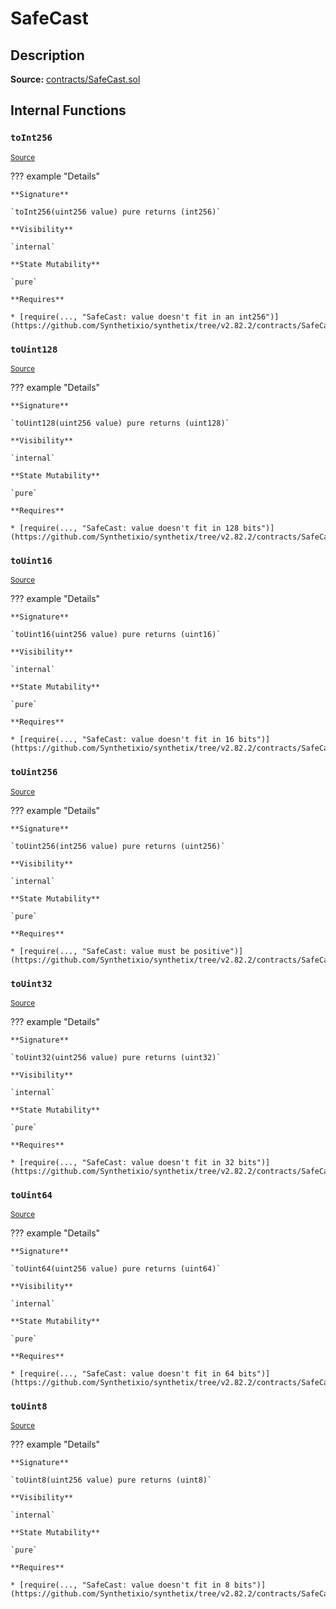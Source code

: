 # SafeCast

## Description

**Source:** [contracts/SafeCast.sol](https://github.com/Synthetixio/synthetix/tree/v2.82.2/contracts/SafeCast.sol)

## Internal Functions

### `toInt256`

<sub>[Source](https://github.com/Synthetixio/synthetix/tree/v2.82.2/contracts/SafeCast.sol#L115)</sub>

??? example "Details"

    **Signature**

    `toInt256(uint256 value) pure returns (int256)`

    **Visibility**

    `internal`

    **State Mutability**

    `pure`

    **Requires**

    * [require(..., "SafeCast: value doesn't fit in an int256")](https://github.com/Synthetixio/synthetix/tree/v2.82.2/contracts/SafeCast.sol#L116)

### `toUint128`

<sub>[Source](https://github.com/Synthetixio/synthetix/tree/v2.82.2/contracts/SafeCast.sol#L31)</sub>

??? example "Details"

    **Signature**

    `toUint128(uint256 value) pure returns (uint128)`

    **Visibility**

    `internal`

    **State Mutability**

    `pure`

    **Requires**

    * [require(..., "SafeCast: value doesn't fit in 128 bits")](https://github.com/Synthetixio/synthetix/tree/v2.82.2/contracts/SafeCast.sol#L32)

### `toUint16`

<sub>[Source](https://github.com/Synthetixio/synthetix/tree/v2.82.2/contracts/SafeCast.sol#L76)</sub>

??? example "Details"

    **Signature**

    `toUint16(uint256 value) pure returns (uint16)`

    **Visibility**

    `internal`

    **State Mutability**

    `pure`

    **Requires**

    * [require(..., "SafeCast: value doesn't fit in 16 bits")](https://github.com/Synthetixio/synthetix/tree/v2.82.2/contracts/SafeCast.sol#L77)

### `toUint256`

<sub>[Source](https://github.com/Synthetixio/synthetix/tree/v2.82.2/contracts/SafeCast.sol#L103)</sub>

??? example "Details"

    **Signature**

    `toUint256(int256 value) pure returns (uint256)`

    **Visibility**

    `internal`

    **State Mutability**

    `pure`

    **Requires**

    * [require(..., "SafeCast: value must be positive")](https://github.com/Synthetixio/synthetix/tree/v2.82.2/contracts/SafeCast.sol#L104)

### `toUint32`

<sub>[Source](https://github.com/Synthetixio/synthetix/tree/v2.82.2/contracts/SafeCast.sol#L61)</sub>

??? example "Details"

    **Signature**

    `toUint32(uint256 value) pure returns (uint32)`

    **Visibility**

    `internal`

    **State Mutability**

    `pure`

    **Requires**

    * [require(..., "SafeCast: value doesn't fit in 32 bits")](https://github.com/Synthetixio/synthetix/tree/v2.82.2/contracts/SafeCast.sol#L62)

### `toUint64`

<sub>[Source](https://github.com/Synthetixio/synthetix/tree/v2.82.2/contracts/SafeCast.sol#L46)</sub>

??? example "Details"

    **Signature**

    `toUint64(uint256 value) pure returns (uint64)`

    **Visibility**

    `internal`

    **State Mutability**

    `pure`

    **Requires**

    * [require(..., "SafeCast: value doesn't fit in 64 bits")](https://github.com/Synthetixio/synthetix/tree/v2.82.2/contracts/SafeCast.sol#L47)

### `toUint8`

<sub>[Source](https://github.com/Synthetixio/synthetix/tree/v2.82.2/contracts/SafeCast.sol#L91)</sub>

??? example "Details"

    **Signature**

    `toUint8(uint256 value) pure returns (uint8)`

    **Visibility**

    `internal`

    **State Mutability**

    `pure`

    **Requires**

    * [require(..., "SafeCast: value doesn't fit in 8 bits")](https://github.com/Synthetixio/synthetix/tree/v2.82.2/contracts/SafeCast.sol#L92)
